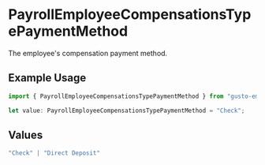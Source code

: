 # PayrollEmployeeCompensationsTypePaymentMethod

The employee's compensation payment method.

## Example Usage

```typescript
import { PayrollEmployeeCompensationsTypePaymentMethod } from "gusto-embedded/models/components";

let value: PayrollEmployeeCompensationsTypePaymentMethod = "Check";
```

## Values

```typescript
"Check" | "Direct Deposit"
```